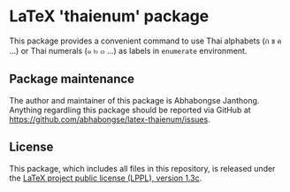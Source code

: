 # LaTeX 'thaienum' package

This package provides a convenient command to use Thai alphabets (ก ข ค ...) or Thai numerals (๑ ๒ ๓ ...) as labels in `enumerate` environment.

## Package maintenance

The author and maintainer of this package is Abhabongse Janthong. Anything regardling this package should be reported via GitHub at https://github.com/abhabongse/latex-thaienum/issues.

## License

This package, which includes all files in this repository, is released under the [LaTeX project public license (LPPL), version 1.3c](https://www.latex-project.org/lppl/lppl-1-3c/).
